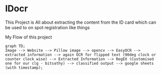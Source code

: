 # IDocr
This Project is All about extracting the content from the ID card which can be used to on spot registration like things

My Flow of this project 


```mermaid
graph TD;
Image --> Website --> Pillow image --> opencv --> EasyOCR --> extracted information --> again OCR for flipped text (90deg clock or counter clock wise) --> Extracted Information --> RegEX (Customised one for our clg - bitsathy) --> classified output --> google sheets (with timestamp);
```

